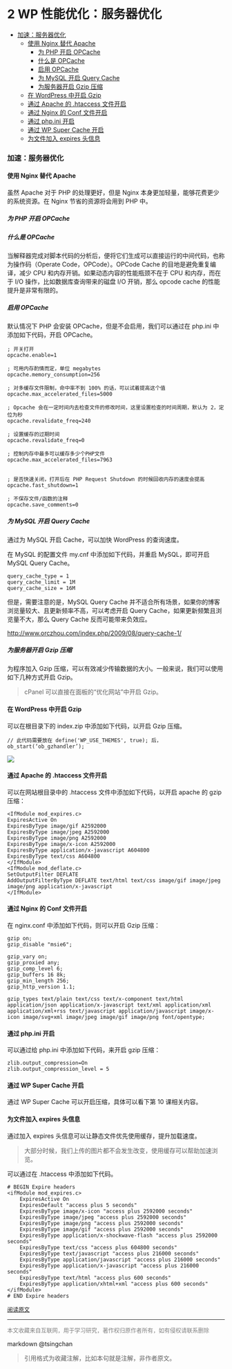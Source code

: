 2 WP 性能优化：服务器优化
=============================================

- [加速：服务器优化](#加速服务器优化)
    - [使用 Nginx 替代 Apache](#使用-nginx-替代-apache)
        - [为 PHP 开启 OPCache](#为-php-开启-opcache)
        - [什么是 OPCache](#什么是-opcache)
        - [启用 OPCache](#启用-opcache)
        - [为 MySQL 开启 Query Cache](#为-mysql-开启-query-cache)
        - [为服务器开启 Gzip 压缩](#为服务器开启-gzip-压缩)
    - [在 WordPress 中开启 Gzip](#在-wordpress-中开启-gzip)
    - [通过 Apache 的 .htaccess 文件开启](#通过-apache-的-htaccess-文件开启)
    - [通过 Nginx 的 Conf 文件开启](#通过-nginx-的-conf-文件开启)
    - [通过 php.ini 开启](#通过-phpini-开启)
    - [通过 WP Super Cache 开启](#通过-wp-super-cache-开启)
    - [为文件加入 expires 头信息](#为文件加入-expires-头信息)


  


### 加速：服务器优化

#### 使用 Nginx 替代 Apache

虽然 Apache 对于 PHP 的处理更好，但是 Nginx 本身更加轻量，能够花费更少的系统资源。在 Nginx 节省的资源将会用到 PHP 中。

##### 为 PHP 开启 OPCache

##### 什么是 OPCache

当解释器完成对脚本代码的分析后，便将它们生成可以直接运行的中间代码，也称为操作码（Operate Code，OPCode）。OPCode Cache 的目地是避免重复编译，减少 CPU 和内存开销。如果动态内容的性能瓶颈不在于 CPU 和内存，而在于 I/O 操作，比如数据库查询带来的磁盘 I/O 开销，那么 opcode cache 的性能提升是非常有限的。

##### 启用 OPCache

默认情况下 PHP 会安装 OPCache，但是不会启用，我们可以通过在 php.ini 中添加如下代码，开启 OPCache。

```
; 开关打开
opcache.enable=1

; 可用内存酌情而定，单位 megabytes
opcache.memory_consumption=256

; 对多缓存文件限制，命中率不到 100% 的话，可以试着提高这个值
opcache.max_accelerated_files=5000

; Opcache 会在一定时间内去检查文件的修改时间，这里设置检查的时间周期，默认为 2，定位为秒
opcache.revalidate_freq=240

; 设置缓存的过期时间
opcache.revalidate_freq=0

; 控制内存中最多可以缓存多少个PHP文件
opcache.max_accelerated_files=7963


; 是否快速关闭，打开后在 PHP Request Shutdown 的时候回收内存的速度会提高
opcache.fast_shutdown=1

; 不保存文件/函数的注释
opcache.save_comments=0

```

##### 为 MySQL 开启 Query Cache

通过为 MySQL 开启 Cache，可以加快 WordPress 的查询速度。

在 MySQL 的配置文件 my.cnf 中添加如下代码，并重启 MySQL，即可开启 MySQL Query Cache。

```
query_cache_type = 1  
query_cache_limit = 1M  
query_cache_size = 16M

```

但是，需要注意的是，MySQL Query Cache 并不适合所有场景，如果你的博客浏览量较大、且更新频率不高，可以考虑开启 Query Cache，如果更新频繁且浏览量不大，那么 Query Cache 反而可能带来负效应。

<http://www.orczhou.com/index.php/2009/08/query-cache-1/>

##### 为服务器开启 Gzip 压缩

为程序加入 Gzip 压缩，可以有效减少传输数据的大小。一般来说，我们可以使用如下几种方式开启 Gzip。

> cPanel 可以直接在面板的“优化网站”中开启 Gzip。

#### 在 WordPress 中开启 Gzip

可以在根目录下的 index.zip 中添加如下代码，以开启 Gzip 压缩。

```
// 此代码需要放在 define('WP_USE_THEMES', true); 后，
ob_start(‘ob_gzhandler’);

```

![](https://postimg.aliavv.com/2018/o4ycc.png)

#### 通过 Apache 的 .htaccess 文件开启

可以在网站根目录中的 .htaccess 文件中添加如下代码，以开启 apache 的 gzip 压缩：

```
<IfModule mod_expires.c>
ExpiresActive On
ExpiresByType image/gif A2592000
ExpiresByType image/jpeg A2592000
ExpiresByType image/png A2592000
ExpiresByType image/x-icon A2592000
ExpiresByType application/x-javascript A604800
ExpiresByType text/css A604800
</IfModule>
<IfModule mod_deflate.c>
SetOutputFilter DEFLATE
AddOutputFilterByType DEFLATE text/html text/css image/gif image/jpeg image/png application/x-javascript
</IfModule>

```

#### 通过 Nginx 的 Conf 文件开启

在 nginx.conf 中添加如下代码，则可以开启 Gzip 压缩：

```
gzip on;
gzip_disable "msie6";

gzip_vary on;
gzip_proxied any;
gzip_comp_level 6;
gzip_buffers 16 8k;
gzip_min_length 256;
gzip_http_version 1.1;

gzip_types text/plain text/css text/x-component text/html application/json application/x-javascript text/xml application/xml application/xml+rss text/javascript application/javascript image/x-icon image/svg+xml image/jpeg image/gif image/png font/opentype;

```

#### 通过 php.ini 开启

可以通过给 php.ini 中添加如下代码，来开启 gzip 压缩：

```
zlib.output_compression=On
zlib.output_compression_level = 5

```

#### 通过 WP Super Cache 开启

通过 WP Super Cache 可以开启压缩，具体可以看下第 10 课相关内容。

#### 为文件加入 expires 头信息

通过加入 expires 头信息可以让静态文件优先使用缓存，提升加载速度。

> 大部分时候，我们上传的图片都不会发生改变，使用缓存可以帮助加速浏览。

可以通过在 .htaccess 中添加如下代码。

```
# BEGIN Expire headers
<ifModule mod_expires.c>
    ExpiresActive On
    ExpiresDefault "access plus 5 seconds"
    ExpiresByType image/x-icon "access plus 2592000 seconds"
    ExpiresByType image/jpeg "access plus 2592000 seconds"
    ExpiresByType image/png "access plus 2592000 seconds"
    ExpiresByType image/gif "access plus 2592000 seconds"
    ExpiresByType application/x-shockwave-flash "access plus 2592000 seconds"
    ExpiresByType text/css "access plus 604800 seconds"
    ExpiresByType text/javascript "access plus 216000 seconds"
    ExpiresByType application/javascript "access plus 216000 seconds"
    ExpiresByType application/x-javascript "access plus 216000 seconds"
    ExpiresByType text/html "access plus 600 seconds"
    ExpiresByType application/xhtml+xml "access plus 600 seconds"
</ifModule>
# END Expire headers

```

<font size=2 color=grey>[阅读原文](https://www.easywpbook.com/optimize-2.html)</font>


----
<font size=2 color='grey'>本文收藏来自互联网，用于学习研究，著作权归原作者所有，如有侵权请联系删除</font>

markdown @tsingchan 

> 引用格式为收藏注解，比如本句就是注解，非作者原文。
